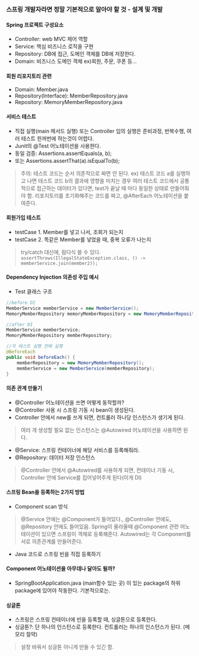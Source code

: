 ### 스프링 개발자라면 정말 기본적으로 알아야 할 것 - 설계 및 개발
#### Spring 프로젝트 구성요소
- Controller: web MVC 제어 역할
- Service: 핵심 비즈니스 로직을 구현
- Repository: DB에 접근, 도메인 객체를 DB에 저장한다.
- Domain: 비즈니스 도메인 객체 ex)회원, 주문, 쿠폰 등...

#### 회원 리포지토리 관련
- Domain: Member.java
- Repository(Interface): MemberRepository.java
- Repository: MemoryMemberRepository.java

#### 서비스 테스트
- 직접 실행(main 메서드 실행) 또는 Controller 임의 실행은 준비과정, 반복수행, 여러 테스트 한꺼번에 하는것이 어렵다.
- Junit의 @Test 어노테이션을 사용한다.
- 동일 검증: Assertions.assertEquals(a, b);
- 또는 Assertions.assertThat(a).isEqualTo(b);
> 주의: 테스트 코드는 순서 의존적으로 짜면 안 된다. ex) 테스트 코드 a를 실행하고 나면 테스트 코드 b의 결과에 영향을 미치는 경우
> 여러 테스트 코드에서 공통적으로 접근하는 데이터가 있다면, test가 끝날 때 마다 동일한 상태로 만들어줘야 함.
> 리포지토리를 초기화해주는 코드를 짜고, @AfterEach 어노테이션을 붙여준다.

#### 회원가입 테스트
- testCase 1. Member를 넣고 나서, 조회가 되는지
- testCase 2. 똑같은 Member를 넣었을 때, 중복 오류가 나는지
> try/catch 대신에, 람다식 쓸 수 있다.
> ```assertThrows(IllegalStateException.class, () -> memberService.join(member2));```

#### Dependency Injection 의존성 주입 예시
- Test 클래스 구조
```java
//before DI
MemberService memberService = new MemberService();
MemoryMemberRepository memoryMemberRepository = new MemoryMemberRepository();
```

```java
//after DI
MemberService memberService;
MemoryMemberRepository memberRepository;

//각 테스트 실행 전에 실행
@BeforeEach
public void beforeEach() {
	memberRepository = new MemoryMemberRepository();
	memberService = new MemberService(memberRepository);
}
```

#### 의존 관계 만들기
- @Controller 어노테이션을 쓰면 어떻게 동작할까?
- @Controller 사용 시 스프링 기동 시 bean이 생성된다.
- Controller 안에서 new를 쓰게 되면, 컨트롤러 하나당 인스턴스가 생기게 된다.
> 여러 개 생성할 필요 없는 인스턴스는 @Autowired 어노테이션을 사용하면 된다.
- @Service: 스프링 컨테이너에 해당 서비스를 등록해줘라.
- @Repository: 데이터 저장 인스턴스
> @Controller 안에서 @Autowired를 사용하게 되면, 컨테이너 기동 시, Controller 안에 Service를 집어넣어주게 된다(이게 DI)

#### 스프링 Bean을 등록하는 2가지 방법
- Component scan 방식
> @Service 안에는 @Component가 들어있다., @Controller 안에도, @Repository 안에도 들어있음.
> Spring이 올라올때 @Component 관련 어노테이션이 있으면 스프링이 객체로 등록해준다.
> Autowired는 각 Component를 서로 의존관계를 만들어준다.
- Java 코드로 스프링 빈을 직접 등록하기

#### Component 어노테이션을 아무데나 달아도 될까?
- SpringBootApplication.java (main함수 있는 곳) 이 있는 package의 하위 package에 있어야 작동한다. 기본적으로는.

#### 싱글톤
- 스프링은 스프링 컨테이너에 빈을 등록할 때, 싱글톤으로 등록한다.
- 싱글톤?: 단 하나의 인스턴스로 등록한다. 컨트롤러는 하나의 인스턴스가 된다. (메모리 절약)
> 설정 바꿔서 싱글톤 아니게 만들 수 있긴 함.